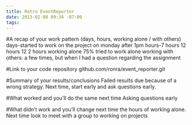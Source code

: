 ```yaml
---
title: Retro EventReporter
date: 2013-02-08 09:34 -07:00
tags:
---
```


#A recap of your work pattern (days, hours, working alone / with others)
days-started to work on the project on monday after 1pm
hours-7 hours 12 hours 12 2 hours
working alone 75% tried to work alone
working with others: a few times, but when I had a question regarding the assignment

#Link to your code repository
github.com/ronra/event_reporter.git

#Summary of your results/conclusions
Failed results due because of a wrong strategy. Next time, start early and ask questions early.

#What worked and you’ll do the same next time
Asking questions early

#What didn’t work and you’ll change next time
the hours of working alone. Next time look to meet with a group to working on projects
